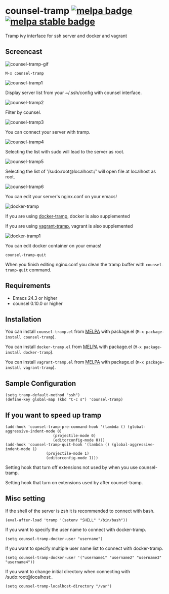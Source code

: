 # counsel-tramp [![melpa badge][melpa-badge]][melpa-link] [![melpa stable badge][melpa-stable-badge]][melpa-stable-link]

Tramp ivy interface for ssh server and docker and vagrant

## Screencast

![counsel-tramp-gif](image/screencast.gif)

    M-x counsel-tramp

![counsel-tramp1](image/image1.png)

Display server list from your ~/.ssh/config with counsel interface.

![counsel-tramp2](image/image2.png)

Filter by counsel.

![counsel-tramp3](image/image3.png)

You can connect your server with tramp.

![counsel-tramp4](image/image4.png)

Selecting the list with sudo will lead to the server as root.

![counsel-tramp5](image/image5.png)

Selecting the list of '/sudo:root@localhost:/' will open file at localhost as root.

![counsel-tramp6](image/image6.png)

You can edit your server's nginx.conf on your emacs!

![docker-tramp](image/docker-tramp.png)

If you are using [docker-tramp](https://github.com/emacs-pe/docker-tramp.el), docker is also supplemented

If you are using [vagrant-tramp](https://github.com/dougm/vagrant-tramp), vagrant is also supplemented

![docker-tramp1](image/docker-tramp1.png)

You can edit docker container on your emacs!

	counsel-tramp-quit

When you finish editing nginx.conf you clean the tramp buffer with `counsel-tramp-quit` command.

## Requirements

- Emacs 24.3 or higher
- counsel 0.10.0 or higher

## Installation

You can install `counsel-tramp.el` from [MELPA](http://melpa.org) with package.el
(`M-x package-install counsel-tramp`).

You can install `docker-tramp.el` from [MELPA](http://melpa.org) with package.el
(`M-x package-install docker-tramp`).

You can install `vagrant-tramp.el` from [MELPA](http://melpa.org) with package.el
(`M-x package-install vagrant-tramp`).

## Sample Configuration

	(setq tramp-default-method "ssh")
    (define-key global-map (kbd "C-c s") 'counsel-tramp)

## If you want to speed up tramp

	(add-hook 'counsel-tramp-pre-command-hook '(lambda () (global-aggressive-indent-mode 0)
					     (projectile-mode 0)
					     (editorconfig-mode 0)))
	(add-hook 'counsel-tramp-quit-hook '(lambda () (global-aggressive-indent-mode 1)
				      (projectile-mode 1)
				      (editorconfig-mode 1)))

Setting hook that turn off extensions not used by when you use counsel-tramp.

Setting hook that turn on extensions used by after counsel-tramp.

## Misc setting

If the shell of the server is zsh it is recommended to connect with bash.

    (eval-after-load 'tramp '(setenv "SHELL" "/bin/bash"))

If you want to specify the user name to connect with docker-tramp.

	(setq counsel-tramp-docker-user "username")

If you want to specify multiple user name list to connect with docker-tramp.

	(setq counsel-tramp-docker-user '("username1" "username2" "username3" "username4"))

If you want to change initial directory when connecting with /sudo:root@localhost:.

	(setq counsel-tramp-localhost-directory "/var")

[melpa-link]: http://melpa.org/#/counsel-tramp
[melpa-badge]: http://melpa.org/packages/counsel-tramp-badge.svg
[melpa-stable-link]: http://stable.melpa.org/#/counsel-tramp
[melpa-stable-badge]: http://stable.melpa.org/packages/counsel-tramp-badge.svg
